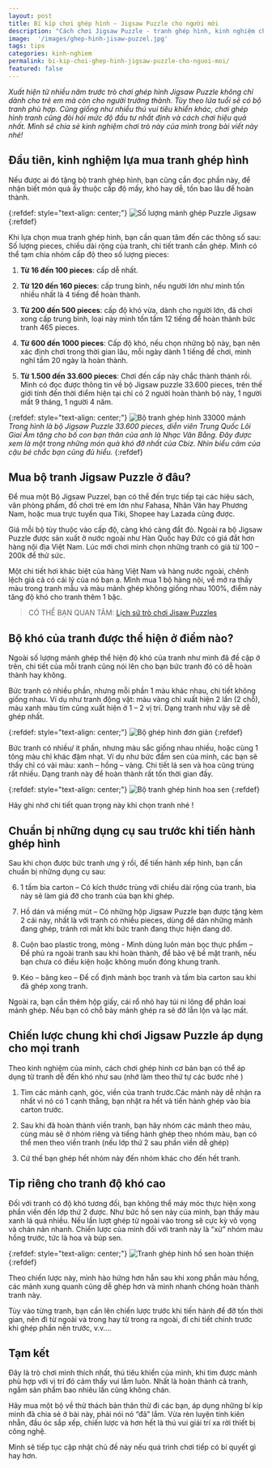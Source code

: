 ```yaml
---
layout: post
title: Bí kíp chơi ghép hình – Jigsaw Puzzle cho người mới
description: "Cách chơi Jigsaw Puzzle - tranh ghép hình, kinh nghiệm chọn tranh Jigsaw và bí quyết chơi dành cho người lớn được chia sẻ chi tiết nhất."
image:  '/images/ghep-hinh-jisaw-puzzel.jpg'
tags: tips
categories: kinh-nghiem
permalink: bi-kip-choi-ghep-hinh-jigsaw-puzzle-cho-nguoi-moi/
featured: false
---
```


_Xuất hiện từ nhiều năm trước trò chơi ghép hình Jigsaw Puzzle không chỉ dành cho trẻ em mà còn cho người trưởng thành. Tùy theo lứa tuổi sẽ có bộ tranh phù hợp. Cũng giống như nhiều thú vui tiêu khiển khác, chơi ghép hình tranh cũng đòi hỏi mức độ đầu tư nhất định và cách chơi hiệu quả nhất. Mình sẽ chia sẻ kinh nghiệm chơi trò này của mình trong bài viết này nhé!_

## Đầu tiên, kinh nghiệm lựa mua tranh ghép hình

Nếu được ai đó tặng bộ tranh ghép hình, bạn cũng cần đọc phần này, để nhận biết món quà ấy thuộc cấp độ mấy, khó hay dễ, tốn bao lâu để hoàn thành.

{:refdef: style="text-align: center;"}
![Số lượng mảnh ghép Puzzle Jigsaw](/images/kich-thuoc-so-manh--trang-jigsaw-Puzzle.jpg)
{:refdef}

Khi lựa chọn mua tranh ghép hình, bạn cần quan tâm đến các thông số sau: Số lượng pieces, chiều dài rộng của tranh, chi tiết tranh cần ghép.
Mình có thể tạm chia nhóm cấp độ theo số lượng pieces:

1. **Từ 16 đến 100 pieces**: cấp dễ nhất.

2.	**Từ 120 đến 160 pieces**: cấp trung bình, nếu người lớn như mình tốn nhiều nhất là 4 tiếng để hoàn thành.

3.	**Từ 200 đến 500 pieces**: cấp độ khó vừa, dành cho người lớn, đã chơi xong cấp trung bình, loại này mình tốn tầm 12 tiếng để hoàn thành bức tranh 465 pieces.

4.	**Từ 600 đến 1000 pieces**: Cấp độ khó, nếu chọn những bộ này, bạn nên xác định chơi trong thời gian lâu, mỗi ngày dành 1 tiếng để chơi, mình nghĩ tầm 20 ngày là hoàn thành.

5.	**Từ 1.500 đến 33.600 pieces**: Chơi đến cấp này chắc thành thánh rồi. Mình có đọc được thông tin về bộ Jigsaw puzzle 33.600 pieces, trên thế giới tính đến thời điểm hiện tại chỉ có 2 người hoàn thành bộ này, 1 người mất 9 tháng, 1 người 4 năm.

{:refdef: style="text-align: center;"}
![Bộ tranh ghép hình 33000 mảnh](/images/bo-xep-hinh-jigsaw-puzzle-33000.jpg)
_Trong hình là bộ Jigsaw Puzzle 33.600 pieces, diễn viên Trung Quốc Lôi Giai Âm tặng cho bố con bạn thân của anh là Nhạc Vân Bằng. Đây được xem là một trong những món quà khó đỡ nhất của Cbiz. Nhìn biểu cảm của cậu bé chắc bạn cũng đủ hiểu._
{:refdef}

## Mua bộ tranh Jigsaw Puzzle ở đâu?

Để mua một Bộ Jigsaw Puzzel, bạn có thể đến trực tiếp tại các hiệu sách, văn phòng phẩm, đồ chơi trẻ em lớn như Fahasa, Nhân Văn hay Phương Nam, hoặc mua trực tuyến qua Tiki, Shopee hay Lazada cũng được.

Giá mỗi bộ tùy thuộc vào cấp độ, càng khó càng đắt đỏ. Ngoài ra bộ Jigsaw Puzzle được sản xuất ở nước ngoài như Hàn Quốc hay Đức có giá đắt  hơn hàng nội địa Việt Nam. Lúc mới chơi mình chọn những tranh có giá từ 100 – 200k để thử sức.

Một chi tiết hơi khác biệt của hàng Việt Nam và hàng nước ngoài, chênh lệch giá cả có cái lý của nó bạn ạ. Mình mua 1 bộ hàng nội, về mở ra thấy màu trong tranh mẫu và màu mảnh ghép không giống nhau 100%, điểm này tăng độ khó cho tranh thêm 1 bậc.

> CÓ THỂ BẠN QUAN TÂM: [Lịch sử trò chơi Jisaw Puzzles](https://vegiang.com/lich-su-jigsaw-puzzles-tranh-xep-hinh/)

## Bộ khó của tranh được thể hiện ở điểm nào?

Ngoài số lượng mảnh ghép thể hiện độ khó của tranh như mình đã đề cập ở trên, chi tiết của mỗi tranh cũng nói lên cho bạn bức tranh đó có dễ hoàn thành hay không.

Bức tranh có nhiều phần, nhưng mỗi phần 1 màu khác nhau, chi tiết không giống nhau. Ví dụ như tranh động vật: màu vàng chỉ xuất hiện 2 lần (2 chỗ), màu xanh màu tím cũng xuất hiện ở 1 – 2 vị trí. Dạng tranh như vậy sẽ dễ ghép nhất.

{:refdef: style="text-align: center;"}
![Bộ ghép hình đơn giản](/images/ghep-hinh-jisaw-puzzel.jpg)
{:refdef}

Bức tranh có nhiều/ ít phần, nhưng màu sắc giống nhau nhiều, hoặc cùng 1 tông màu chỉ khác đậm nhạt. Ví dụ như bức đầm sen của mình, các bạn sẽ thấy chỉ có vài màu: xanh – hồng – vàng. Chi tiết lá sen và hoa cũng trùng rất nhiều. Dạng tranh này để hoàn thành rất tốn thời gian đấy.

{:refdef: style="text-align: center;"}
![Bộ tranh ghép hình hoa sen](/images/hop-tranh-ghep-hinh-Jigsaw-puzzle.jpg)
{:refdef}

Hãy ghi nhớ chi tiết quan trọng này khi chọn tranh nhé ! 

## Chuẩn bị những dụng cụ sau trước khi tiến hành ghép hình

Sau khi chọn được bức tranh ưng ý rồi, để tiến hành xếp hình, bạn cần chuẩn bị những dụng cụ sau:

6.	1 tấm bìa carton – Có kích thước trùng với chiều dài rộng của tranh, bìa này sẽ làm giá đỡ cho tranh của bạn khi ghép.

7.	Hồ dán và miếng mút – Có những hộp Jigsaw Puzzle bạn được tặng kèm 2 cái này, nhất là với tranh có nhiều pieces, dùng để dán những mảnh đang ghép, tránh rơi mất khi bức tranh đang thực hiện dang dở.

8.	Cuộn bao plastic trong, mỏng - Mình dùng luôn màn bọc thực phẩm – Để phủ ra ngoài tranh sau khi hoàn thành, để bảo vệ bề mặt tranh, nếu bạn chưa có điều kiện hoặc không muốn đóng khung tranh.

9.	Kéo – băng keo – Để cố định mành bọc tranh và tấm bìa carton sau khi đã ghép xong tranh.

Ngoài ra, bạn cần thêm hộp giấy, cái rổ nhỏ hay túi ni lông để phân loai mảnh ghép. Nếu bạn có chỗ bày mảnh ghép ra sẽ đỡ lẫn lộn và lạc mất.

## Chiến lược chung khi chơi Jigsaw Puzzle áp dụng cho mọi tranh

Theo kinh nghiệm của mình, cách chơi ghép hình cơ bản bạn có thể áp dụng từ tranh dễ đến khó như sau (nhớ làm theo thứ tự các bước nhé )

1.	Tìm các mảnh cạnh, góc, viền của tranh trước.Các mảnh này dễ nhận ra nhất vì nó có 1 cạnh thẳng, bạn nhặt ra hết và tiến hành ghép vào bìa carton trước.

2.	Sau khi đã hoàn thành viền tranh, bạn hãy nhóm các mảnh theo màu, cùng màu sẽ ở nhóm riêng và tiếng hành ghép theo nhóm màu, bạn có thể men theo viền tranh (nếu lớp thứ 2 sau phần viền dễ ghép)

3.	Cứ thế bạn ghép hết nhóm này đến nhóm khác cho đến hết tranh.

## Tip riêng cho tranh độ khó cao

Đối với tranh có độ khó tương đối, bạn không thể máy móc thực hiện xong phần viền đến lớp thứ 2 được. Như bức hồ sen này của mình, bạn thấy màu xanh lá quá nhiều. Nếu lần lượt ghép từ ngoài vào trong sẽ cực kỳ vô vọng và chán nản nhanh. Chiến lược của mình đối với tranh này là “xử” nhóm màu hồng trước, tức là hoa và búp sen.

{:refdef: style="text-align: center;"}
![Tranh ghép hình hồ sen hoàn thiện](/images/bo-tranh-jigsaw-Puzzle-ho-sen.jpg)
{:refdef}

Theo chiến lược này, mình hào hứng hơn hẳn sau khi xong phần màu hồng, các mảnh xung quanh cũng dễ ghép hơn và mình nhanh chóng hoàn thành tranh này.

Tùy vào từng tranh, bạn cần lên chiến lược trước khi tiến hành để đỡ tốn thời gian, nên đi từ ngoài và trong hay từ trong ra ngoài, đi chi tiết chính trước khi ghép phần nền trước, v.v….

## Tạm kết

Đây là trò chơi mình thích nhất, thú tiêu khiển của mình, khi tìm được mảnh phù hợp với vị trí đó cảm thấy vui lắm luôn. Nhất là hoàn thành cả tranh, ngắm sản phẩm bao nhiêu lần cũng không chán.

Hãy mua một bộ về thử thách bản thân thử đi các bạn, áp dụng những bí kíp mình đã chia sẻ ở bài này, phải nói nó “đã” lắm. Vừa rèn luyện tính kiên nhẫn, đầu óc sắp xếp, chiến lược và hơn hết là thú vui giải trí xa rời thiết bị công nghệ.

Mình sẽ tiếp tục cập nhật chủ đề này nếu quá trình chơi tiếp có bí quyết gì hay hơn.
